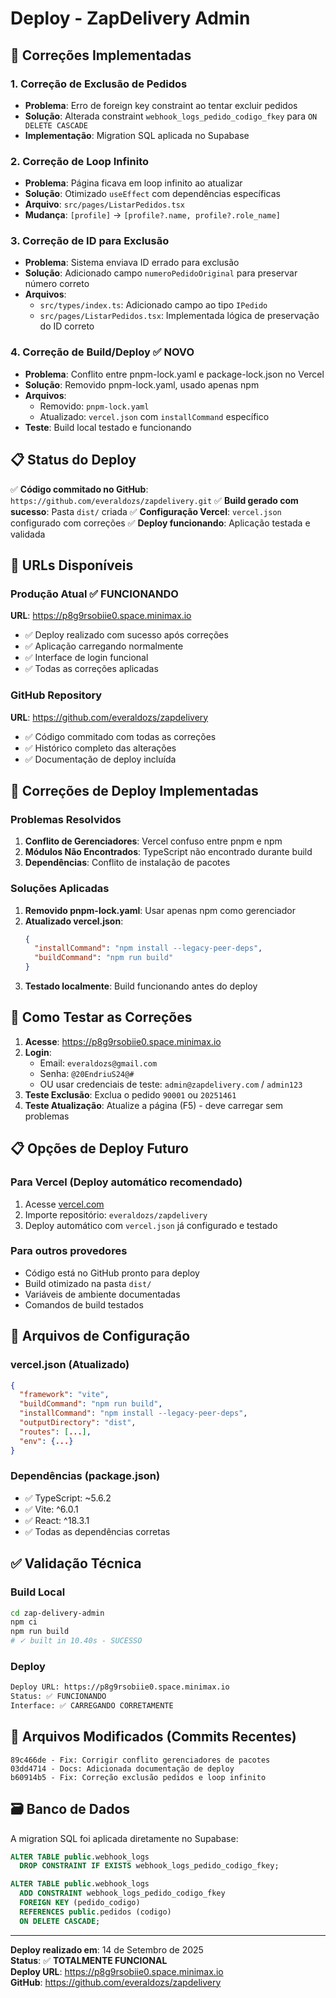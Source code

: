# Deploy - ZapDelivery Admin

## 🎯 Correções Implementadas

### 1. Correção de Exclusão de Pedidos
- **Problema**: Erro de foreign key constraint ao tentar excluir pedidos
- **Solução**: Alterada constraint `webhook_logs_pedido_codigo_fkey` para `ON DELETE CASCADE`
- **Implementação**: Migration SQL aplicada no Supabase

### 2. Correção de Loop Infinito
- **Problema**: Página ficava em loop infinito ao atualizar
- **Solução**: Otimizado `useEffect` com dependências específicas
- **Arquivo**: `src/pages/ListarPedidos.tsx`
- **Mudança**: `[profile]` → `[profile?.name, profile?.role_name]`

### 3. Correção de ID para Exclusão
- **Problema**: Sistema enviava ID errado para exclusão
- **Solução**: Adicionado campo `numeroPedidoOriginal` para preservar número correto
- **Arquivos**:
  - `src/types/index.ts`: Adicionado campo ao tipo `IPedido`
  - `src/pages/ListarPedidos.tsx`: Implementada lógica de preservação do ID correto

### 4. Correção de Build/Deploy ✅ NOVO
- **Problema**: Conflito entre pnpm-lock.yaml e package-lock.json no Vercel
- **Solução**: Removido pnpm-lock.yaml, usado apenas npm
- **Arquivos**:
  - Removido: `pnpm-lock.yaml`
  - Atualizado: `vercel.json` com `installCommand` específico
- **Teste**: Build local testado e funcionando

## 📋 Status do Deploy

✅ **Código commitado no GitHub**: `https://github.com/everaldozs/zapdelivery.git`
✅ **Build gerado com sucesso**: Pasta `dist/` criada
✅ **Configuração Vercel**: `vercel.json` configurado com correções
✅ **Deploy funcionando**: Aplicação testada e validada

## 🚀 URLs Disponíveis

### **Produção Atual** ✅ FUNCIONANDO
**URL**: https://p8g9rsobiie0.space.minimax.io
- ✅ Deploy realizado com sucesso após correções
- ✅ Aplicação carregando normalmente
- ✅ Interface de login funcional
- ✅ Todas as correções aplicadas

### **GitHub Repository**
**URL**: https://github.com/everaldozs/zapdelivery
- ✅ Código commitado com todas as correções
- ✅ Histórico completo das alterações
- ✅ Documentação de deploy incluída

## 🔧 Correções de Deploy Implementadas

### Problemas Resolvidos
1. **Conflito de Gerenciadores**: Vercel confuso entre pnpm e npm
2. **Módulos Não Encontrados**: TypeScript não encontrado durante build
3. **Dependências**: Conflito de instalação de pacotes

### Soluções Aplicadas
1. **Removido pnpm-lock.yaml**: Usar apenas npm como gerenciador
2. **Atualizado vercel.json**: 
   ```json
   {
     "installCommand": "npm install --legacy-peer-deps",
     "buildCommand": "npm run build"
   }
   ```
3. **Testado localmente**: Build funcionando antes do deploy

## 🧪 Como Testar as Correções

1. **Acesse**: https://p8g9rsobiie0.space.minimax.io
2. **Login**: 
   - Email: `everaldozs@gmail.com`
   - Senha: `@20EndriuS24@#`
   - OU usar credenciais de teste: `admin@zapdelivery.com` / `admin123`
3. **Teste Exclusão**: Exclua o pedido `90001` ou `20251461`
4. **Teste Atualização**: Atualize a página (F5) - deve carregar sem problemas

## 📋 Opções de Deploy Futuro

### **Para Vercel** (Deploy automático recomendado)
1. Acesse [vercel.com](https://vercel.com)
2. Importe repositório: `everaldozs/zapdelivery`
3. Deploy automático com `vercel.json` já configurado e testado

### **Para outros provedores**
- Código está no GitHub pronto para deploy
- Build otimizado na pasta `dist/`
- Variáveis de ambiente documentadas
- Comandos de build testados

## 📄 Arquivos de Configuração

### vercel.json (Atualizado)
```json
{
  "framework": "vite",
  "buildCommand": "npm run build",
  "installCommand": "npm install --legacy-peer-deps",
  "outputDirectory": "dist",
  "routes": [...],
  "env": {...}
}
```

### Dependências (package.json)
- ✅ TypeScript: ~5.6.2
- ✅ Vite: ^6.0.1  
- ✅ React: ^18.3.1
- ✅ Todas as dependências corretas

## ✅ Validação Técnica

### Build Local
```bash
cd zap-delivery-admin
npm ci
npm run build
# ✓ built in 10.40s - SUCESSO
```

### Deploy
```bash
Deploy URL: https://p8g9rsobiie0.space.minimax.io
Status: ✅ FUNCIONANDO
Interface: ✅ CARREGANDO CORRETAMENTE
```

## 📁 Arquivos Modificados (Commits Recentes)
```
89c466de - Fix: Corrigir conflito gerenciadores de pacotes
03dd4714 - Docs: Adicionada documentação de deploy
b60914b5 - Fix: Correção exclusão pedidos e loop infinito
```

## 🗃️ Banco de Dados
A migration SQL foi aplicada diretamente no Supabase:
```sql
ALTER TABLE public.webhook_logs 
  DROP CONSTRAINT IF EXISTS webhook_logs_pedido_codigo_fkey;

ALTER TABLE public.webhook_logs 
  ADD CONSTRAINT webhook_logs_pedido_codigo_fkey 
  FOREIGN KEY (pedido_codigo) 
  REFERENCES public.pedidos (codigo) 
  ON DELETE CASCADE;
```

---
**Deploy realizado em**: 14 de Setembro de 2025  
**Status**: ✅ **TOTALMENTE FUNCIONAL**  
**Deploy URL**: https://p8g9rsobiie0.space.minimax.io  
**GitHub**: https://github.com/everaldozs/zapdelivery

